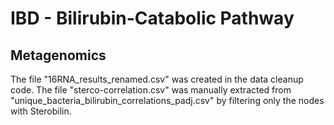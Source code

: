 # IBD - Bilirubin-Catabolic Pathway


## Metagenomics
The file "16RNA_results_renamed.csv" was created in the data cleanup code.
The file "sterco-correlation.csv" was manually extracted from "unique_bacteria_bilirubin_correlations_padj.csv" by filtering only the nodes with Sterobilin.

